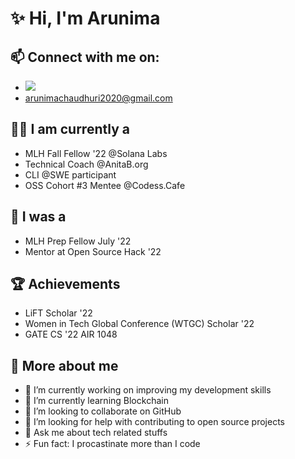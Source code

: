 # ✨ Hi, I'm Arunima

## 📫 Connect with me on:
- [<img src="https://img.shields.io/badge/linkedin-%230077B5.svg?&style=for-the-badge&logo=linkedin&logoColor=white"/>](https://www.linkedin.com/in/arunima-chaudhuri-95217b194/)
- arunimachaudhuri2020@gmail.com


## 👩‍💻 I am currently a

- MLH Fall Fellow '22 @Solana Labs
- Technical Coach @AnitaB.org
- CLI @SWE participant
- OSS Cohort #3 Mentee @Codess.Cafe

## 🤩 I was a
- MLH Prep Fellow July '22
- Mentor at Open Source Hack '22


## 🏆 Achievements

- LiFT Scholar '22
- Women in Tech Global Conference (WTGC) Scholar '22
- GATE CS '22 AIR 1048

## 🥰 More about me

- 🔭 I’m currently working on improving my development skills
- 🌱 I’m currently learning Blockchain
- 👯 I’m looking to collaborate on GitHub
- 🤔 I’m looking for help with contributing to open source projects
- 💬 Ask me about tech related stuffs
- ⚡ Fun fact: I procastinate more than I code
